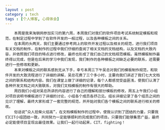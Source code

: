 ```yaml
---
layout : post
category : tech
tags : [个人博客, 心得体会]
---  
```

        本周是我来淘钢网参加实习的第六周，本周我们对我们的软件项目考试系统制定模板和规范，在制定过程中学到了在软件开发的一般过程，以及各种模板之间的关系。
        在本周的头两天，我们主要通过参考网上的软件开发过程以及相关的规范，进行我们项目有关文档的制作，在制作的过程中我们仔细的查阅了相关文档的文档结构，以及文档的大致内容，并依照我们项目的特点进行修改，最终也形成了我们自己的文档规范模板。虽然模板制作最终得以完成，但是在后来的学习中我们发现，我们制作的各种模板之间缺乏必要的联系，还需要进行一些修改和更新。
        本来对模板之间的联系感到无从下手，幸亏本周三下午吴总对我们的模板制作规范，和软件开发的大致流程进行了详细的讲解，吴总花费了三个多小时，主要向我们讲述了我们七大文档之间的联系和结构内容。我们在课堂上做了详细的记录，每个人都感觉受益匪浅，使我们认清了各种开发文档之间大致联系，对我们文档模板的制作有很大的帮助。
        周四我们小组对吴总所讲的内容进行了自己的理解和部分模板的修改，周五上午我们小组对项目说明书模板进行了详细的讨论，小组各个成员各抒己见。组长详细记录了各个组员之间的见识了理解，最终大家形成了一套完整的规范，并开始对我们各个模板之间的联系进行相关的修改。
        俗话说“众人拾柴火焰高”，在文档模板制作的过程中，使我认识到了团结的力量，只要我们CIT小组团结一致，共同努力一定能够顺利的完成我们的项目。只要我们能够集思广益，最终必定能使项目呈现出最佳效果。让我们一起行动起来，CIT，fighting！
